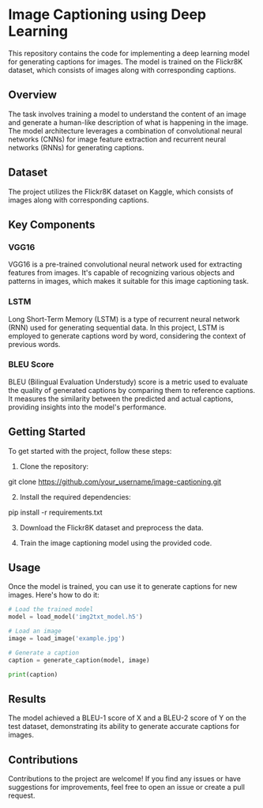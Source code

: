 # Image Captioning using Deep Learning

This repository contains the code for implementing a deep learning model for generating captions for images. The model is trained on the Flickr8K dataset, which consists of images along with corresponding captions.

## Overview

The task involves training a model to understand the content of an image and generate a human-like description of what is happening in the image. The model architecture leverages a combination of convolutional neural networks (CNNs) for image feature extraction and recurrent neural networks (RNNs) for generating captions.

## Dataset

The project utilizes the Flickr8K dataset on Kaggle, which consists of images along with corresponding captions.

## Key Components

### VGG16

VGG16 is a pre-trained convolutional neural network used for extracting features from images. It's capable of recognizing various objects and patterns in images, which makes it suitable for this image captioning task.

### LSTM

Long Short-Term Memory (LSTM) is a type of recurrent neural network (RNN) used for generating sequential data. In this project, LSTM is employed to generate captions word by word, considering the context of previous words.

### BLEU Score

BLEU (Bilingual Evaluation Understudy) score is a metric used to evaluate the quality of generated captions by comparing them to reference captions. It measures the similarity between the predicted and actual captions, providing insights into the model's performance.

## Getting Started

To get started with the project, follow these steps:

1. Clone the repository:

git clone https://github.com/your_username/image-captioning.git

2. Install the required dependencies:

pip install -r requirements.txt

3. Download the Flickr8K dataset and preprocess the data.

4. Train the image captioning model using the provided code.

## Usage

Once the model is trained, you can use it to generate captions for new images. Here's how to do it:

```python
# Load the trained model
model = load_model('img2txt_model.h5')

# Load an image
image = load_image('example.jpg')

# Generate a caption
caption = generate_caption(model, image)

print(caption)
```
## Results
The model achieved a BLEU-1 score of X and a BLEU-2 score of Y on the test dataset, demonstrating its ability to generate accurate captions for images.

## Contributions
Contributions to the project are welcome! If you find any issues or have suggestions for improvements, feel free to open an issue or create a pull request.
